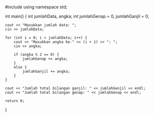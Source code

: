 #include <iostream>
using namespace std;

int main() {
    int jumlahData, angka;
    int jumlahGenap = 0, jumlahGanjil = 0;

    cout << "Masukkan jumlah data: ";
    cin >> jumlahData;

    for (int i = 0; i < jumlahData; i++) {
        cout << "Masukkan angka ke-" << (i + 1) << ": ";
        cin >> angka;

        if (angka % 2 == 0) {
            jumlahGenap += angka;
        }
        else {
            jumlahGanjil += angka;
        }
    }

    cout << "Jumlah total bilangan ganjil: " << jumlahGanjil << endl;
    cout << "Jumlah total bilangan genap: " << jumlahGenap << endl;

    return 0;
}
